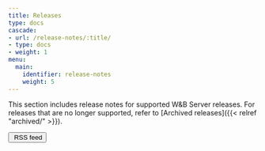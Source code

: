 ```yaml
---
title: Releases
type: docs
cascade:
- url: /release-notes/:title/
- type: docs
- weight: 1
menu:
  main:
    identifier: release-notes
    weight: 5
---
```


This section includes release notes for supported W&B Server releases. For releases that are no longer supported, refer to [Archived releases]({{< relref "archived/" >}}).

<a href="/release-notes/releases/index.xml"><button class="btn btn-primary mb-4 feedback--answer"><i class="fa-sharp fa-regular fa-square-rss" alt="RSS icon"></i>&nbsp;RSS feed</button></a>

